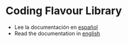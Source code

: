 # Coding Flavour Library

- Lee la documentación en [español](docs/README-ES.md)
- Read the documentation in [english](docs/README-EN.md)
